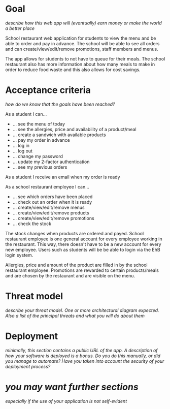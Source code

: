 # Goal
*describe how this web app will (evantually) earn money or make the world a better place*  

School restaurant web application for students to view the menu and be able to order and pay in advance. The school will be able to see all orders and can create/view/edit/remove promotions, staff members and menus.

The app allows for students to not have to queue for their meals. The school restaurant also has more information about how many meals to make in order to reduce food waste and this also allows for cost savings.

# Acceptance criteria
*how do we know that the goals have been reached?*  

As a student I can…
* … see the menu of today
* … see the allergies, price and availability of a product/meal
* … create a sandwich with available products
* … pay my order in advance
* … log in
* … log out
* … change my password
* … update my 2-factor authentication
* … see my previous orders

As a student I receive an email when my order is ready

As a school restaurant employee I can…
* … see which orders have been placed
* … check out an order when it is ready
* … create/view/edit/remove menus
* … create/view/edit/remove products
* … create/view/edit/remove promotions
* … check the stock

The stock changes when products are ordered and payed.
School restaurant employee is one general account for every employee working in the restaurant. This way, there doesn't have to be a new account for every new employee.
Users such as students will be be able to login via the EhB login system.

Allergies, price and amount of the product are filled in by the school restaurant employee.
Promotions are rewarded to certain products/meals and are chosen by the restaurant and are visible on the menu.


# Threat model
*describe your threat model. One or more architectural diagram expected. Also a list of the principal threats and what you will do about them*



# Deployment
*minimally, this section contains a public URL of the app. A description of how your software is deployed is a bonus. Do you do this manually, or did you manage to automate? Have you taken into account the security of your deployment process?*
# *you may want further sections*
*especially if the use of your application is not self-evident*
